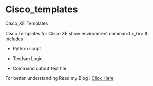 # Cisco_templates
Cisco_XE Templates

Cisco Templates for Cisco XE show environment command <_br>
It Includes

 * Python script
 
 - Textfsm Logic

 - Command output text file
 
 For better understanding Read my Blog : [Click Here](https://medium.com/@aminvishak/how-to-parse-text-from-cisco-devices-using-texfsm-netmiko-modules-fd272c1c03ca)

